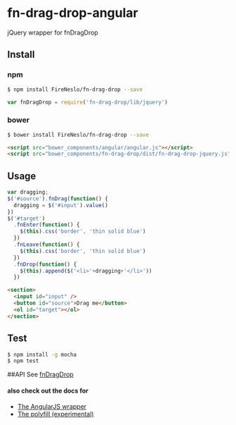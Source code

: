 fn-drag-drop-angular
===

jQuery wrapper for fnDragDrop

## Install
### npm
```bash
$ npm install FireNeslo/fn-drag-drop --save
```
```js
var fnDragDrop = require('fn-drag-drop/lib/jquery')
```
### bower
```bash
$ bower install FireNeslo/fn-drag-drop --save
```
```html
<script src="bower_components/angular/angular.js"></script>
<script src="bower_components/fn-drag-drop/dist/fn-drag-drop-jquery.js"></script>
```
## Usage
```js
var dragging;
$('#source').fnDrag(function() {
  dragging = $('#input').value()
})
$('#target')
  .fnEnter(function() {
    $(this).css('border', 'thin solid blue')
  })
  .fnLeave(function() {
    $(this).css('border', 'thin solid blue')
  })
  .fnDrop(function() {
    $(this).append($('<li>'+dragging+'</li>'))
  })
```
```html
<section>
  <input id="input" />
  <button id="source">Drag me</button>
  <ol id="target"></ol>
</section>
```
## Test
```bash
$ npm install -g mocha
$ npm test
```
##API
See [fnDragDrop](../README.md)

#### also check out the docs for
* [The AngularJS wrapper](angular.md)
* [The polyfill (experimental)](polyfill.md)
